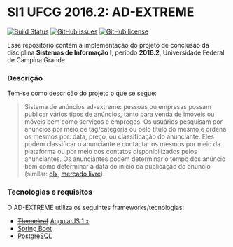 SI1 UFCG 2016.2: AD-EXTREME
===

[![Build Status](https://travis-ci.org/GabrielSVinha/projeto-si1.svg?branch=master)](https://travis-ci.org/GabrielSVinha/projeto-si1)
[![GitHub issues](https://img.shields.io/github/issues/GabrielSVinha/projeto-si1.svg)](https://github.com/GabrielSVinha/projeto-si1/issues)
[![GitHub license](https://img.shields.io/badge/license-MIT-blue.svg)](https://raw.githubusercontent.com/GabrielSVinha/projeto-si1/master/LICENSE)


Esse repositório contém a implementação do projeto de conclusão da disciplina **Sistemas de Informação I**, período **2016.2**, Universidade Federal de Campina Grande.

### Descrição
Tem-se como descrição do projeto o que se segue:

> Sistema de anúncios ad-extreme: pessoas ou empresas possam publicar vários tipos de anúncios, tanto para venda de imóveis ou móveis bem como serviços e empregos. Os usuários pesquisam por anúncios por meio de tag/categoria ou pelo título do mesmo e ordena os mesmos por: data, preço, ou classificação do anunciante. Eles podem classificar o anunciante e contactar os mesmos por meio da plataforma ou por meio dos contatos disponibilizados pelos anunciantes. Os anunciantes podem determinar o tempo dos anúncio bem como determinar a data do início da publicação do anúncio (similar: [olx](www.olx.com.br), [mercado livre](www.mercadolivre.com.br)).

### Tecnologias e requisitos
O AD-EXTREME utiliza os seguintes frameworks/tecnologias:

* ~~[Thymeleaf](http://www.thymeleaf.org)~~ [AngularJS 1.x](https://angularjs.org/)
* [Spring Boot](https://projects.spring.io/spring-boot/)
* [PostgreSQL](https://www.postgresql.org/)


